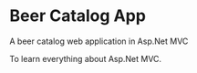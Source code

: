 # Beer Catalog App

A beer catalog web application in Asp.Net MVC

To learn everything about Asp.Net MVC.
